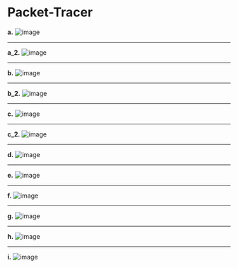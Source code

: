 # Packet-Tracer
**a.** 
![image](https://user-images.githubusercontent.com/59214556/147545983-409d5585-33c7-4232-a022-b1b354fc2dd1.png)

----------------
**a_2.**
![image](https://user-images.githubusercontent.com/59214556/147546034-c8615eaa-9e1c-43c7-adfe-3684829f7448.png)


----------------
**b.**
![image](https://user-images.githubusercontent.com/59214556/147546088-e1d4957d-32d2-4593-b386-05132eb26284.png)


----------------
**b_2.**
![image](https://user-images.githubusercontent.com/59214556/147546138-28d8e7db-0f0e-40ca-82c6-9d06e051cbd5.png)


----------------
**c.**
![image](https://user-images.githubusercontent.com/59214556/147546200-94622dbf-0ca6-4f4c-ab56-6e37ed4f8e54.png)


----------------
**c_2.**
![image](https://user-images.githubusercontent.com/59214556/147546351-c466b24d-76de-45b2-8614-2411471c2264.png)


----------------
**d.**
![image](https://user-images.githubusercontent.com/59214556/147546414-eef23b13-8e7a-4b36-bf55-30733df5274f.png)


----------------
**e.**
![image](https://user-images.githubusercontent.com/59214556/147546480-a4745f74-4ece-41e9-8094-6605064fbae5.png)


----------------
**f.**
![image](https://user-images.githubusercontent.com/59214556/147546514-2db30e57-779c-4e9f-b1f8-3d55e2fc66ad.png)


----------------
**g.**
![image](https://user-images.githubusercontent.com/59214556/147546557-534f2f46-b6c2-4a44-ba6a-e10bf60e728d.png)


----------------
**h.**
![image](https://user-images.githubusercontent.com/59214556/147546605-7088fcc2-b8ed-4a56-8396-1766b1c19f78.png)


----------------
**i.**
![image](https://user-images.githubusercontent.com/59214556/147546626-9913684c-89ab-44be-abd9-67ac98940666.png)

